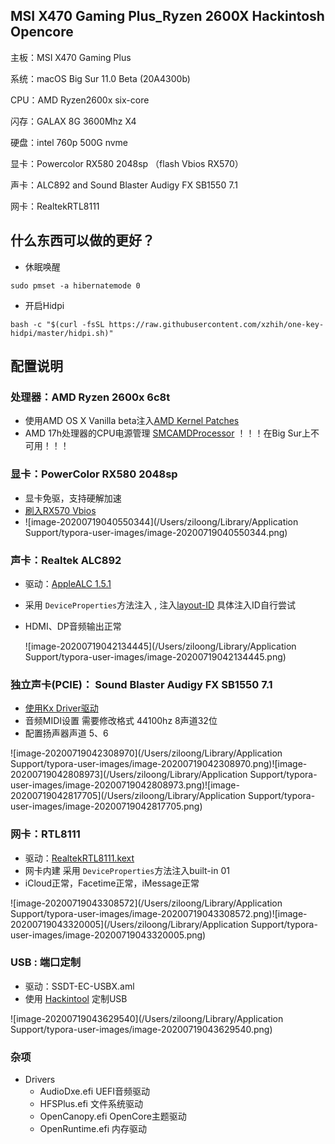 ## MSI X470 Gaming Plus_Ryzen 2600X Hackintosh Opencore



主板：MSI X470 Gaming Plus 

系统：macOS Big Sur 11.0 Beta (20A4300b)

CPU：AMD Ryzen2600x six-core

闪存：GALAX 8G 3600Mhz X4

硬盘：intel 760p 500G nvme

显卡：Powercolor RX580 2048sp （flash Vbios RX570）

声卡：ALC892 and Sound Blaster Audigy FX SB1550 7.1

网卡：RealtekRTL8111 



## 什么东西可以做的更好？

- 休眠唤醒


`sudo pmset -a hibernatemode 0`

- 开启Hidpi

`bash -c "$(curl -fsSL https://raw.githubusercontent.com/xzhih/one-key-hidpi/master/hidpi.sh)"`



## 配置说明

### 处理器：AMD Ryzen 2600x 6c8t

- 使用AMD OS X Vanilla beta注入[AMD Kernel Patches](https://github.com/AMD-OSX/AMD_Vanilla/tree/experimental-opencore)
- AMD 17h处理器的CPU电源管理  [SMCAMDProcessor](https://github.com/trulyspinach/SMCAMDProcessor)    ！！！在Big Sur上不可用！！！

### 显卡：PowerColor RX580 2048sp

- 显卡免驱，支持硬解加速
- [刷入RX570 Vbios](http://bbs.pcbeta.com/viewthread-1822790-1-1.html)
- ![image-20200719040550344](/Users/ziloong/Library/Application Support/typora-user-images/image-20200719040550344.png)



### 声卡：Realtek ALC892 

- 驱动：[AppleALC 1.5.1](https://github.com/acidanthera/AppleALC)

- 采用 `DeviceProperties`方法注入 , 注入[layout-ID](https://github.com/acidanthera/AppleALC/wiki/Supported-codecs)  具体注入ID自行尝试

- HDMI、DP音频输出正常

  ![image-20200719042134445](/Users/ziloong/Library/Application Support/typora-user-images/image-20200719042134445.png)



### 独立声卡(PCIE)： Sound Blaster Audigy FX SB1550 7.1

- [使用Kx Driver驱动](https://www.insanelymac.com/forum/topic/321954-kx-audio-driver-mod-sound-blaster-live-audigy-124rx-emu-edsp/)
- 音频MIDI设置 需要修改格式 44100hz 8声道32位
- 配置扬声器声道 5、6

![image-20200719042308970](/Users/ziloong/Library/Application Support/typora-user-images/image-20200719042308970.png)![image-20200719042808973](/Users/ziloong/Library/Application Support/typora-user-images/image-20200719042808973.png)![image-20200719042817705](/Users/ziloong/Library/Application Support/typora-user-images/image-20200719042817705.png)



### 网卡：RTL8111 

- 驱动：[RealtekRTL8111.kext](https://github.com/Mieze/RTL8111_driver_for_OS_X/releases)
- 网卡内建  采用 `DeviceProperties`方法注入built-in 01
- iCloud正常，Facetime正常，iMessage正常

![image-20200719043308572](/Users/ziloong/Library/Application Support/typora-user-images/image-20200719043308572.png)![image-20200719043320005](/Users/ziloong/Library/Application Support/typora-user-images/image-20200719043320005.png)



### USB : 端口定制

- 驱动：SSDT-EC-USBX.aml
- 使用 [Hackintool](http://headsoft.com.au/download/mac/Hackintool.zip) 定制USB

![image-20200719043629540](/Users/ziloong/Library/Application Support/typora-user-images/image-20200719043629540.png)



### 杂项

- Drivers
  - AudioDxe.efi UEFI音频驱动
  - HFSPlus.efi  文件系统驱动
  - OpenCanopy.efi  OpenCore主题驱动
  - OpenRuntime.efi 内存驱动
